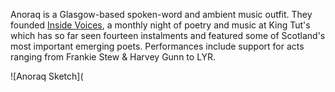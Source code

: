Anoraq is a Glasgow-based spoken-word and ambient music outfit. They founded [Inside Voices](insidevoices.md), a monthly night of poetry 
and music at King Tut's which has so far seen fourteen instalments and featured some of Scotland's most important emerging poets. 
Performances include support for acts ranging from Frankie Stew & Harvey Gunn to LYR. 

![Anoraq Sketch](


